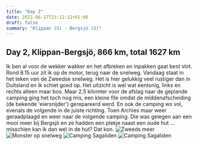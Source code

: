 ```yaml
---
title: "Day 2"
date: 2022-06-17T23:12:12+01:00
draft: false
summary: "Klippan (S) - Bergsjö (S)"
---
```


## Day 2, Klippan-Bergsjö, 866 km, total 1627 km

Ik ben al voor de wekker wakker en het afbreken en inpakken gaat best vlot. Rond 8.15 uur zit ik op de motor,
terug naar de snelweg. Vandaag staat in het teken van de Zweedse snelweg. Het is hier gelukkig veel rustiger dan in Duitsland
en ik schiet goed op. Het uitzicht is wel wat eentonig, links en rechts alleen maar bos. Maar 2,5 kilomter voor de afslag
naar de geplande camping ging het toch nog mis, een kleine file omdat de middenafscheiding (de bekende 'eiersnijder') gerepareerd
werd. En ook de camping ws vol, evenals de volgende in de juiste richting. Toen Archies maar weer geraadplaagd en weer naar
de volgende camping. Die was gelegen aan een mooi meer bij Bergsjö en ze hadden een plekje naast een oude hut ... misschien kan ik dan
wel in de hut? Dat kon.
![Zweeds meer](/images/noordkaap2022-06-17-01-zweeds-meer-r.jpg "Zweeds meer")
![Monster op snelweg](/images/noordkaap2022-06-17-02-snelweg-r.jpg "Snelweg")
![Camping Sagaliden](/images/noordkaap2022-06-17-03-sagaliden-r.jpg "Camping Sagaliden")
![Camping Sagaliden](/images/noordkaap2022-06-17-04-sagaliden-r.jpg "Camping Sagaliden")


